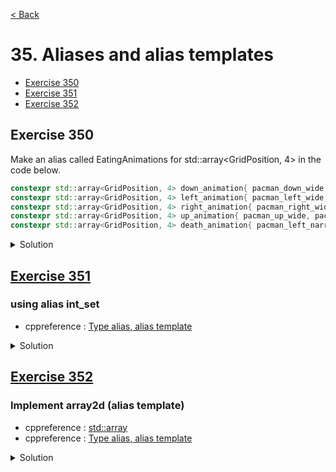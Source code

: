 [< Back](README.md)

# 35. Aliases and alias templates

* [Exercise 350](#exercise-350)
* [Exercise 351](#exercise-351)
* [Exercise 352](#exercise-352)

## Exercise 350

Make an alias called EatingAnimations for std::array<GridPosition, 4> in the code below.

```cpp
constexpr std::array<GridPosition, 4> down_animation{ pacman_down_wide, pacman_down_narrow, pacman_down_closed, pacman_down_narrow };
constexpr std::array<GridPosition, 4> left_animation{ pacman_left_wide, pacman_left_narrow, pacman_left_closed, pacman_left_narrow };
constexpr std::array<GridPosition, 4> right_animation{ pacman_right_wide, pacman_right_narrow, pacman_right_closed, pacman_right_narrow };
constexpr std::array<GridPosition, 4> up_animation{ pacman_up_wide, pacman_up_narrow, pacman_up_closed, pacman_up_narrow };
constexpr std::array<GridPosition, 4> death_animation{ pacman_left_narrow, pacman_up_narrow, pacman_right_narrow, pacman_down_narrow };
```


<details>
   <summary>Solution</summary>

```cpp
using EatingAnimations = std::array<GridPosition, 4>;
constexpr EatingAnimations down_animation{ pacman_down_wide, pacman_down_narrow, pacman_down_closed, pacman_down_narrow };
constexpr EatingAnimations left_animation{ pacman_left_wide, pacman_left_narrow, pacman_left_closed, pacman_left_narrow };
constexpr EatingAnimations right_animation{ pacman_right_wide, pacman_right_narrow, pacman_right_closed, pacman_right_narrow };
constexpr EatingAnimations up_animation{ pacman_up_wide, pacman_up_narrow, pacman_up_closed, pacman_up_narrow };
constexpr EatingAnimations death_animation{ pacman_left_narrow, pacman_up_narrow, pacman_right_narrow, pacman_down_narrow };
```
</details>

## [Exercise 351][1]
### using alias int_set

* cppreference : [Type alias, alias template][3]

<details>
   <summary>Solution</summary>

```cpp
using int_set = set<int>;
```
</details>

## [Exercise 352][1]
### Implement array2d (alias template)

* cppreference : [std::array][2]
* cppreference : [Type alias, alias template][3]

<details>
   <summary>Solution</summary>

```cpp
template<typename T, auto Width, auto Height>
using array2d = std::array<std::array<T, Width>, Height>;
```
</details>

[1]: 35_exercises.cpp
[2]: https://en.cppreference.com/w/cpp/container/array
[3]: https://en.cppreference.com/w/cpp/language/type_alias
